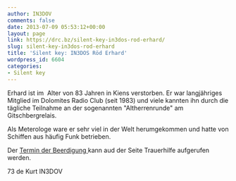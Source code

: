 ```yaml
---
author: IN3DOV
comments: false
date: 2013-07-09 05:53:12+00:00
layout: page
link: https://drc.bz/silent-key-in3dos-rod-erhard/
slug: silent-key-in3dos-rod-erhard
title: 'Silent key: IN3DOS Röd Erhard'
wordpress_id: 6604
categories:
- Silent key
---
```


Erhard ist im  Alter von 83 Jahren in Kiens verstorben. Er war langjähriges Mitglied im Dolomites Radio Club (seit 1983) und viele kannten ihn durch die tägliche Teilnahme an der sogenannten "Altherrenrunde" am Gitschbergrelais.

Als Meterologe ware er sehr viel in der Welt herumgekommen und hatte von Schiffen aus häufig Funk betrieben.

Der [Termin der Beerdigung ](http://www.trauerhilfe.it/traueranzeigen/traueranzeige_4681.html)kann aud der Seite Trauerhilfe aufgerufen werden.

73 de Kurt IN3DOV


